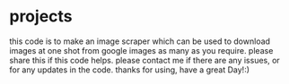 # projects
this  code is to make an image scraper which can be used to download images at one shot from google images as many as you require.
please share this if  this code helps. please contact me if there are any issues, or for any updates in the code.
thanks for using, have a great Day!:)
